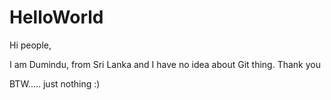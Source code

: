 ﻿# HelloWorld
Hi people,

I am Dumindu, from Sri Lanka and I have no idea about Git thing. Thank you

BTW..... just nothing :)
